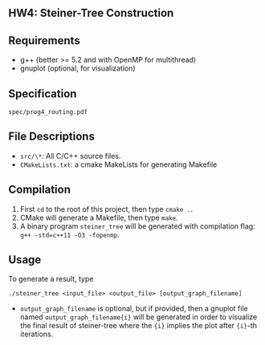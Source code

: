 ## HW4: Steiner-Tree Construction

## Requirements
- g++ (better >= 5.2 and with OpenMP for multithread)
- gnuplot (optional, for visualization)

## Specification
`spec/prog4_routing.pdf`

## File Descriptions
- `src/\*`: All C/C++ source files.
- `CMakeLists.txt`: a cmake MakeLists for generating Makefile

## Compilation
1. First `cd` to the root of this project, then type `cmake .`.
2. CMake will generate a Makefile, then type `make`.
3. A binary program `steiner_tree` will be generated with compilation flag: `g++ -std=c++11 -O3 -fopenmp`.

## Usage
To generate a result, type
```
./steiner_tree <input_file> <output_file> [output_graph_filename]
```
- `output_graph_filename` is optional, but if provided, then a gnuplot file named `output_graph_filename{i}` will be generated in order to visualize the final result of steiner-tree where the `{i}` implies the plot after `{i}`-th iterations.
